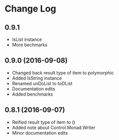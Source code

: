 # Change Log

## 0.9.1
* IsList instance
* More bechmarks

## 0.9.0 (2016-09-08)
* Changed back result type of item to polymorphic
* Added IsString instance
* Renamed unDoList to toDList
* Documentation edits
* Added benchmarks

## 0.8.1 (2016-09-07)
* Reified result type of item to ()
* Added note about Control.Monad.Writer
* Minor documentation edits
